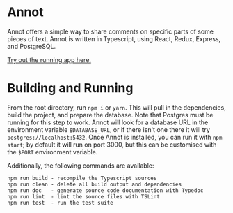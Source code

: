 # Annot

Annot offers a simple way to share comments on specific parts of some
pieces of text. Annot is written in Typescript, using React, Redux,
Express, and PostgreSQL.

[Try out the running app here.](http://annotapp.herokuapp.com/)

# Building and Running

From the root directory, run `npm i` or `yarn`. This will pull in the
dependencies, build the project, and prepare the database. Note that
Postgres must be running for this step to work. Annot will look for a
database URL in the environment variable `$DATABASE_URL`, or if there
isn't one there it will try `postgres://localhost:5432`. Once Annot is
installed, you can run it with `npm start`; by default it will run on
port 3000, but this can be customised with the `$PORT` environment
variable.

Additionally, the following commands are available:

    npm run build - recompile the Typescript sources
    npm run clean - delete all build output and dependencies
    npm run doc   - generate source code documentation with Typedoc
    npm run lint  - lint the source files with TSLint
    npm run test  - run the test suite
